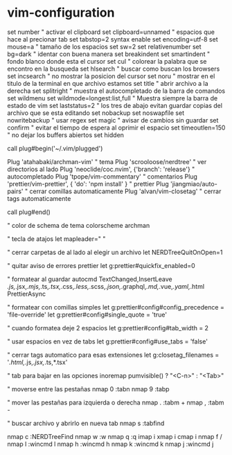 # vim-configuration

set number 
" activar el clipboard 
set clipboard=unnamed
" espacios que hace al precionar tab
set tabstop=2
syntax enable 
set encoding=utf-8
set mouse=a
" tamaño de los espacios 
set sw=2 
set relativenumber 
set bg=dark 
" identar con buena manera
set breakindent
set smartindent 
" fondo blanco donde esta el cursor
set cul 
" colorear la palabra que se encontro en la busqueda
set hlsearch 
" buscar como buscan los browsers
set incsearch 
" no mostrar la posicion del cursor
set noru
" mostrar en el titulo de la terminal en que archivo estamos
set title
" abrir archivo a la derecha
set splitright
" muestra el autocompletado de la barra de comandos 
set wildmenu
set wildmode=longest:list,full
" Muestra siempre la barra de estado de vim
set laststatus=2
" los tres de abajo evitan guardar copias del archivo que se esta editando
set nobackup 
set noswapfile
set nowritebackup
" usar regex
set magic
" avisar de cambios sin guardar
set confirm
" evitar el tiempo de espera al oprimir el espacio
set timeoutlen=150
" no dejar los buffers abiertos
set hidden

call plug#begin('~/.vim/plugged')

Plug 'atahabaki/archman-vim' " tema 
Plug 'scrooloose/nerdtree' " ver directorios al lado 
Plug 'neoclide/coc.nvim', {'branch': 'release'} " autocompletado
Plug 'tpope/vim-commentary' " comentarios 
Plug 'prettier/vim-prettier', { 'do': 'npm install' } " prettier
Plug 'jiangmiao/auto-pairs' " cerrar comillas automaticamente
Plug 'alvan/vim-closetag' " cerrar tags automaticamente 

call plug#end()

" color de schema de tema
colorscheme archman

" tecla de atajos 
let mapleader=" "

" cerrar carpetas de al lado al elegir un archivo
let NERDTreeQuitOnOpen=1 

" quitar aviso de errores prettier
let g:prettier#quickfix_enabled=0

" formatear al guardar
autocmd TextChanged,InsertLeave *.js,*.jsx,*.mjs,*.ts,*.tsx,*.css,*.less,*.scss,*.json,*.graphql,*.md,*.vue,*.yaml,*.html PrettierAsync

" formatear con comillas simples
let g:prettier#config#config_precedence = 'file-override'
let g:prettier#config#single_quote = 'true'

" cuando formatea deje 2 espacios
let g:prettier#config#tab_width = 2 

" usar espacios en vez de tabs 
let g:prettier#config#use_tabs = 'false'

" cerrar tags automatico para esas extensiones
let g:closetag_filenames = '*.html,*.js,*.jsx,*.ts,*.tsx'

" tab para bajar en las  opciones
inoremap <expr> <Tab> pumvisible() ? "\<C-n>" : "\<Tab>"

" moverse entre las pestañas
nmap 0 :tabn<CR>
nmap 9 :tabp<CR>

" mover las pestañas para izquierda o derecha
nmap . :tabm +<CR>
nmap , :tabm -<CR>

" buscar archivo y abrirlo en nueva tab
nmap <leader>s :tabfind

nmap <leader>c :NERDTreeFind<CR>
nmap <leader>w :w<CR>
nmap <leader>q  :q<CR>
imap <leader>i <ESC>
xmap <leader>i <ESC>
cmap <leader>i <ESC>
nmap <leader>f /
nmap <leader>l :wincmd l<CR>
nmap <leader>h :wincmd h<CR>
nmap <leader>k :wincmd k<CR>
nmap <leader>j :wincmd j<CR>
